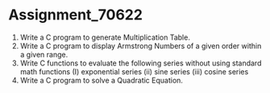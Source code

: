 # Assignment_70622

1. Write a C program to generate Multiplication Table.
2. Write a C program to display Armstrong Numbers of a given order within a given range.
3. Write  C functions to evaluate the following series without using standard math functions
(I) exponential series
(ii) sine series
(iii) cosine series
4. Write a C program to solve a Quadratic Equation.
